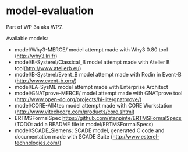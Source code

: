 model-evaluation
================

Part of WP 3a aka WP7.

Available models:

* model/Why3-MERCE/ model attempt made with Why3 0.80 tool (http://why3.lri.fr)
* model/B-Systerel/Classical_B model attempt made with Atelier B tool(http://www.atelierb.eu)
* model/B-Systerel/Event_B model attempt made with Rodin in Event-B (http://www.event-b.org/)
* model/EA-SysML model attempt made with Enterprise Architect
* model/GNATprove-MERCE/ model attempt made with GNATprove tool (http://www.open-do.org/projects/hi-lite/gnatprove/)
* model/CORE-All4tec model attempt made with CORE Workstation (http://www.vitechcorp.com/products/core.shtml)
* ERTMSFormalSpec https://github.com/stanpinte/ERTMSFormalSpecs (TODO: add a README file in model/ERTMSFormalSpecs)
* model/SCADE_Siemens: SCADE model, generated C code and documentation made with SCADE Suite (http://www.esterel-technologies.com/)

